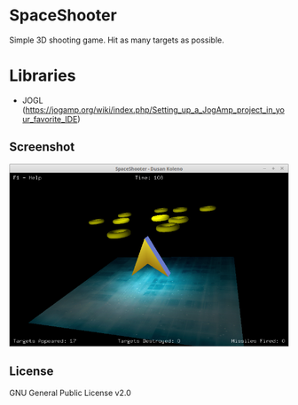# SpaceShooter
Simple 3D shooting game. Hit as many targets as possible.

# Libraries
- JOGL (https://jogamp.org/wiki/index.php/Setting_up_a_JogAmp_project_in_your_favorite_IDE)

## Screenshot
![Screenshot](screenshot.png?raw=true "Screenshot")

## License
GNU General Public License v2.0 
